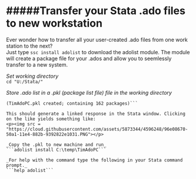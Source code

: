 #####Transfer your Stata .ado files to new workstation
===
Ever wonder how to transfer all your user-created .ado files from one work station to the next?  
Just type ```ssc install adolist``` to download the adolist module.  The module will create a package file for your .ados and allow you to seemlessly transfer to a new system.

_Set working directory_  
```cd "U:/Stata/"```

_Store .ado list in a .pkl (package list file) file in the working directory_  
```adolist store TimAdoPC
(TimAdoPC.pkl created; containing 162 packages)```

This should generate a linked response in the Stata window. Clicking on the like yields something like:
<p><img src = "https://cloud.githubusercontent.com/assets/5873344/4596248/96e08670-50a1-11e4-882b-9392822e1031.PNG"></p>

_Copy the .pkl to new machine and run_  
```adolist install C:\temp\TimAdoPC```

_For help with the command type the following in your Stata command prompt._  
```help adolist```


